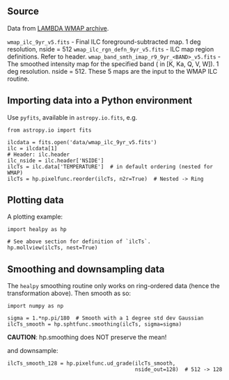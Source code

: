 Source
------
Data from [LAMBDA WMAP archive](http://lambda.gsfc.nasa.gov/product/map/dr5/m_products.cfm).

`wmap_ilc_9yr_v5.fits` - Final ILC foreground-subtracted map. 1 deg resolution,
    nside = 512
`wmap_ilc_rgn_defn_9yr_v5.fits` - ILC map region definitions. Refer to header.
`wmap_band_smth_imap_r9_9yr_<BAND>_v5.fits` - The smoothed intensity map for the
    specified band (<BAND> in [K, Ka, Q, V, W]). 1 deg resolution. nside = 512.
    These 5 maps are the input to the WMAP ILC routine. 



Importing data into a Python environment
----------------------------------------

Use `pyfits`, available in `astropy.io.fits`, e.g.

    from astropy.io import fits
    
    ilcdata = fits.open('data/wmap_ilc_9yr_v5.fits')
    ilc = ilcdata[1]
    # Header: ilc.header
    ilc_nside = ilc.header['NSIDE']
    ilcTs = ilc.data['TEMPERATURE']  # in default ordering (nested for WMAP)
    ilcTs = hp.pixelfunc.reorder(ilcTs, n2r=True)  # Nested -> Ring
    
    
Plotting data
-------------
    
A plotting example:

    import healpy as hp
    
    # See above section for definition of `ilcTs`.
    hp.mollview(ilcTs, nest=True)
    
    
Smoothing and downsampling data
-------------------------------

The `healpy` smoothing routine only works on ring-ordered data (hence the 
transformation above). Then smooth as so:

    import numpy as np
    
    sigma = 1.*np.pi/180  # Smooth with a 1 degree std dev Gaussian
    ilcTs_smooth = hp.sphtfunc.smoothing(ilcTs, sigma=sigma)
    
**CAUTION**: hp.smoothing does NOT preserve the mean!  
    
and downsample:

    ilcTs_smooth_128 = hp.pixelfunc.ud_grade(ilcTs_smooth, 
                                             nside_out=128)  # 512 -> 128
    

